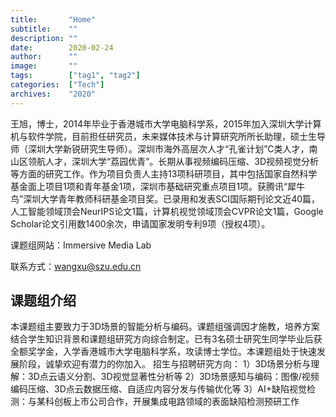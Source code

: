 ```yaml
---
title:       "Home"
subtitle:    ""
description: ""
date:        2020-02-24
author:      ""
image:       ""
tags:        ["tag1", "tag2"]
categories:  ["Tech"]
archives:    "2020"
---
```

王旭，博士，2014年毕业于香港城市大学电脑科学系，2015年加入深圳大学计算机与软件学院，目前担任研究员，未来媒体技术与计算研究所所长助理，硕士生导师（深圳大学新锐研究生导师）。深圳市海外高层次人才“孔雀计划”C类人才，南山区领航人才，深圳大学“荔园优青”。长期从事视频编码压缩、3D视频视觉分析等方面的研究工作。作为项目负责人主持13项科研项目，其中包括国家自然科学基金面上项目1项和青年基金1项，深圳市基础研究重点项目1项。获腾讯“犀牛鸟”深圳大学青年教师科研基金项目奖。已录用和发表SCI国际期刊论文近40篇，人工智能领域顶会NeurIPS论文1篇，计算机视觉领域顶会CVPR论文1篇，Google Scholar论文引用数1400余次，申请国家发明专利9项（授权4项）。

课题组网站：Immersive Media Lab

联系方式：wangxu@szu.edu.cn

## 课题组介绍
本课题组主要致力于3D场景的智能分析与编码。课题组强调因才施教，培养方案结合学生知识背景和课题组研究方向综合制定。已有3名硕士研究生同学毕业后获全额奖学金，入学香港城市大学电脑科学系，攻读博士学位。本课题组处于快速发展阶段，诚挚欢迎有潜力的你加入。
招生与招聘研究方向：
1）3D场景分析与理解：3D点云语义分割、3D视觉显著性分析等
2）3D场景感知与编码：图像/视频编码压缩、3D点云数据压缩、自适应内容分发与传输优化等
3）AI+缺陷视觉检测：与某科创板上市公司合作，开展集成电路领域的表面缺陷检测预研工作